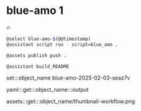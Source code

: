 # blue-amo 1

🔥

```bash
@select blue-amo-$(@@timestamp)
@assistant script run - script=blue_amo .

@assets publish push .

@assistant build_README
```

set:::object_name blue-amo-2025-02-03-seaz7v

yaml:::get:::object_name:::output

assets:::get:::object_name/thumbnail-workflow.png